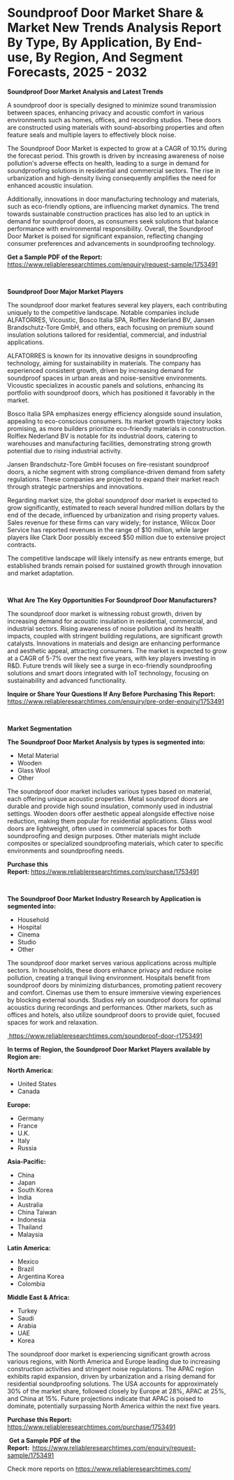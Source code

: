 <p><h1>Soundproof Door Market Share & Market New Trends Analysis Report By Type, By Application, By End-use, By Region, And Segment Forecasts, 2025 - 2032</h1></p><p><strong>Soundproof Door Market Analysis and Latest Trends</strong></p>
<p><p>A soundproof door is specially designed to minimize sound transmission between spaces, enhancing privacy and acoustic comfort in various environments such as homes, offices, and recording studios. These doors are constructed using materials with sound-absorbing properties and often feature seals and multiple layers to effectively block noise.</p><p>The Soundproof Door Market is expected to grow at a CAGR of 10.1% during the forecast period. This growth is driven by increasing awareness of noise pollution's adverse effects on health, leading to a surge in demand for soundproofing solutions in residential and commercial sectors. The rise in urbanization and high-density living consequently amplifies the need for enhanced acoustic insulation. </p><p>Additionally, innovations in door manufacturing technology and materials, such as eco-friendly options, are influencing market dynamics. The trend towards sustainable construction practices has also led to an uptick in demand for soundproof doors, as consumers seek solutions that balance performance with environmental responsibility. Overall, the Soundproof Door Market is poised for significant expansion, reflecting changing consumer preferences and advancements in soundproofing technology.</p></p>
<p><strong>Get a Sample PDF of the Report:&nbsp;</strong> <a href="https://www.reliableresearchtimes.com/enquiry/request-sample/1753491?utm_campaign=3004&utm_medium=2&utm_source=Github&utm_content=ia&utm_term=04042025&utm_id=soundproof-door">https://www.reliableresearchtimes.com/enquiry/request-sample/1753491</a></p>
<p>&nbsp;</p>
<p><strong>Soundproof Door Major Market Players</strong></p>
<p><p>The soundproof door market features several key players, each contributing uniquely to the competitive landscape. Notable companies include ALFATORRES, Vicoustic, Bosco Italia SPA, Rolflex Nederland BV, Jansen Brandschutz-Tore GmbH, and others, each focusing on premium sound insulation solutions tailored for residential, commercial, and industrial applications.</p><p>ALFATORRES is known for its innovative designs in soundproofing technology, aiming for sustainability in materials. The company has experienced consistent growth, driven by increasing demand for soundproof spaces in urban areas and noise-sensitive environments. Vicoustic specializes in acoustic panels and solutions, enhancing its portfolio with soundproof doors, which has positioned it favorably in the market.</p><p>Bosco Italia SPA emphasizes energy efficiency alongside sound insulation, appealing to eco-conscious consumers. Its market growth trajectory looks promising, as more builders prioritize eco-friendly materials in construction. Rolflex Nederland BV is notable for its industrial doors, catering to warehouses and manufacturing facilities, demonstrating strong growth potential due to rising industrial activity.</p><p>Jansen Brandschutz-Tore GmbH focuses on fire-resistant soundproof doors, a niche segment with strong compliance-driven demand from safety regulations. These companies are projected to expand their market reach through strategic partnerships and innovations.</p><p>Regarding market size, the global soundproof door market is expected to grow significantly, estimated to reach several hundred million dollars by the end of the decade, influenced by urbanization and rising property values. Sales revenue for these firms can vary widely; for instance, Wilcox Door Service has reported revenues in the range of $10 million, while larger players like Clark Door possibly exceed $50 million due to extensive project contracts.</p><p>The competitive landscape will likely intensify as new entrants emerge, but established brands remain poised for sustained growth through innovation and market adaptation.</p></p>
<p>&nbsp;</p>
<p><strong>What Are The Key Opportunities For Soundproof Door Manufacturers?</strong></p>
<p><p>The soundproof door market is witnessing robust growth, driven by increasing demand for acoustic insulation in residential, commercial, and industrial sectors. Rising awareness of noise pollution and its health impacts, coupled with stringent building regulations, are significant growth catalysts. Innovations in materials and design are enhancing performance and aesthetic appeal, attracting consumers. The market is expected to grow at a CAGR of 5-7% over the next five years, with key players investing in R&D. Future trends will likely see a surge in eco-friendly soundproofing solutions and smart doors integrated with IoT technology, focusing on sustainability and advanced functionality.</p></p>
<p><strong>Inquire or Share Your Questions If Any Before Purchasing This Report:</strong> <a href="https://www.reliableresearchtimes.com/enquiry/pre-order-enquiry/1753491?utm_campaign=3004&utm_medium=2&utm_source=Github&utm_content=ia&utm_term=04042025&utm_id=soundproof-door">https://www.reliableresearchtimes.com/enquiry/pre-order-enquiry/1753491</a></p>
<p>&nbsp;</p>
<p><strong>Market Segmentation</strong></p>
<p><strong>The Soundproof Door Market Analysis by types is segmented into:</strong></p>
<p><ul><li>Metal Material</li><li>Wooden</li><li>Glass Wool</li><li>Other</li></ul></p>
<p><p>The soundproof door market includes various types based on material, each offering unique acoustic properties. Metal soundproof doors are durable and provide high sound insulation, commonly used in industrial settings. Wooden doors offer aesthetic appeal alongside effective noise reduction, making them popular for residential applications. Glass wool doors are lightweight, often used in commercial spaces for both soundproofing and design purposes. Other materials might include composites or specialized soundproofing materials, which cater to specific environments and soundproofing needs.</p></p>
<p><strong>Purchase this Report:&nbsp;</strong><a href="https://www.reliableresearchtimes.com/purchase/1753491?utm_campaign=3004&utm_medium=2&utm_source=Github&utm_content=ia&utm_term=04042025&utm_id=soundproof-door">https://www.reliableresearchtimes.com/purchase/1753491</a></p>
<p>&nbsp;</p>
<p><strong>The Soundproof Door Market Industry Research by Application is segmented into:</strong></p>
<p><ul><li>Household</li><li>Hospital</li><li>Cinema</li><li>Studio</li><li>Other</li></ul></p>
<p><p>The soundproof door market serves various applications across multiple sectors. In households, these doors enhance privacy and reduce noise pollution, creating a tranquil living environment. Hospitals benefit from soundproof doors by minimizing disturbances, promoting patient recovery and comfort. Cinemas use them to ensure immersive viewing experiences by blocking external sounds. Studios rely on soundproof doors for optimal acoustics during recordings and performances. Other markets, such as offices and hotels, also utilize soundproof doors to provide quiet, focused spaces for work and relaxation.</p></p>
<p><a href="https://www.reliableresearchtimes.com/soundproof-door-r1753491?utm_campaign=3004&utm_medium=2&utm_source=Github&utm_content=ia&utm_term=04042025&utm_id=soundproof-door">&nbsp;https://www.reliableresearchtimes.com/soundproof-door-r1753491</a></p>
<p><strong>In terms of Region, the Soundproof Door Market Players available by Region are:</strong></p>
<p>
    <p> <strong> North America: </strong>
        <ul>
            <li>United States</li>
            <li>Canada</li>
        </ul>
        </p> 
    <p> <strong> Europe: </strong>
        <ul>
            <li>Germany</li>
            <li>France</li>
            <li>U.K.</li>
            <li>Italy</li>
            <li>Russia</li>
        </ul>
        </p> 
    <p> <strong> Asia-Pacific: </strong>
        <ul>
            <li>China</li>
            <li>Japan</li>
            <li>South Korea</li>
            <li>India</li>
            <li>Australia</li>
            <li>China Taiwan</li>
            <li>Indonesia</li>
            <li>Thailand</li>
            <li>Malaysia</li>
        </ul>
        </p> 
    <p> <strong> Latin America: </strong>
        <ul>
            <li>Mexico</li>
            <li>Brazil</li>
            <li>Argentina Korea</li>
            <li>Colombia</li>
        </ul>
        </p> 
    <p> <strong> Middle East & Africa: </strong>
        <ul>
            <li>Turkey</li>
            <li>Saudi</li>
            <li>Arabia</li>
            <li>UAE</li>
            <li>Korea</li>
        </ul>
    </p>
    </p>
<p><p>The soundproof door market is experiencing significant growth across various regions, with North America and Europe leading due to increasing construction activities and stringent noise regulations. The APAC region exhibits rapid expansion, driven by urbanization and a rising demand for residential soundproofing solutions. The USA accounts for approximately 30% of the market share, followed closely by Europe at 28%, APAC at 25%, and China at 15%. Future projections indicate that APAC is poised to dominate, potentially surpassing North America within the next five years.</p></p>
<p><strong>Purchase this Report: </strong><a href="https://www.reliableresearchtimes.com/purchase/1753491?utm_campaign=3004&utm_medium=2&utm_source=Github&utm_content=ia&utm_term=04042025&utm_id=soundproof-door">https://www.reliableresearchtimes.com/purchase/1753491</a></p>
<p>&nbsp;<strong>Get a Sample PDF of the Report:&nbsp;&nbsp;</strong><a href="https://www.reliableresearchtimes.com/enquiry/request-sample/1753491?utm_campaign=3004&utm_medium=2&utm_source=Github&utm_content=ia&utm_term=04042025&utm_id=soundproof-door">https://www.reliableresearchtimes.com/enquiry/request-sample/1753491</a></p>
<p><strong></strong></p>
<p>Check more reports on <a href="https://www.reliableresearchtimes.com/?utm_campaign=3004&utm_medium=2&utm_source=Github&utm_content=ia&utm_term=04042025&utm_id=soundproof-door">https://www.reliableresearchtimes.com/</a></p>